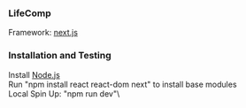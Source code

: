 ### LifeComp
Framework: [next.js](https://nextjs.org/learn/basics/create-nextjs-app)

### Installation and Testing
Install [Node.js](https://nodejs.org/en)\
Run "npm install react react-dom next" to install base modules\
Local Spin Up: "npm run dev"\

